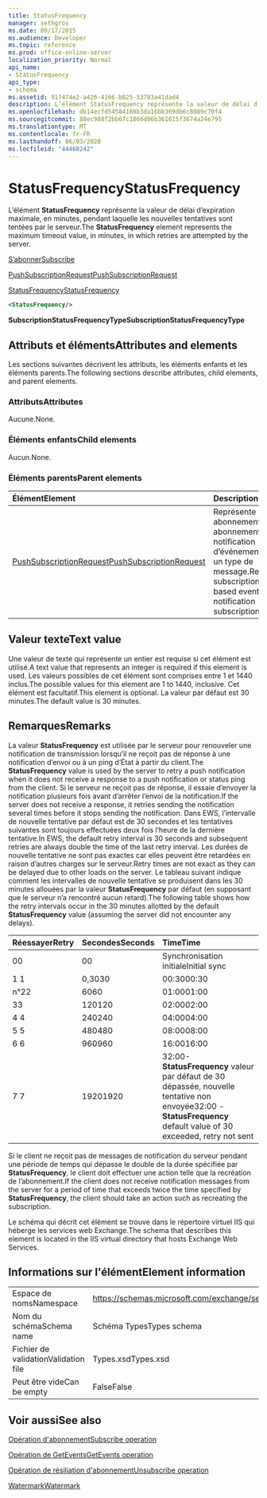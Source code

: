 ```yaml
---
title: StatusFrequency
manager: sethgros
ms.date: 09/17/2015
ms.audience: Developer
ms.topic: reference
ms.prod: office-online-server
localization_priority: Normal
api_name:
- StatusFrequency
api_type:
- schema
ms.assetid: 917474e2-a426-4166-b825-53783a41dad4
description: L’élément StatusFrequency représente la valeur de délai d’expiration maximale, en minutes, pendant laquelle les nouvelles tentatives sont tentées par le serveur.
ms.openlocfilehash: db14ecfd54584188b3da16bb369db6c8089c70f4
ms.sourcegitcommit: 88ec988f2bb67c1866d06b361615f3674a24e795
ms.translationtype: MT
ms.contentlocale: fr-FR
ms.lasthandoff: 06/03/2020
ms.locfileid: "44468242"
---
```

# <a name="statusfrequency"></a><span data-ttu-id="b0a61-103">StatusFrequency</span><span class="sxs-lookup"><span data-stu-id="b0a61-103">StatusFrequency</span></span>

<span data-ttu-id="b0a61-104">L’élément **StatusFrequency** représente la valeur de délai d’expiration maximale, en minutes, pendant laquelle les nouvelles tentatives sont tentées par le serveur.</span><span class="sxs-lookup"><span data-stu-id="b0a61-104">The **StatusFrequency** element represents the maximum timeout value, in minutes, in which retries are attempted by the server.</span></span> 
  
[<span data-ttu-id="b0a61-105">S’abonner</span><span class="sxs-lookup"><span data-stu-id="b0a61-105">Subscribe</span></span>](subscribe.md)
  
[<span data-ttu-id="b0a61-106">PushSubscriptionRequest</span><span class="sxs-lookup"><span data-stu-id="b0a61-106">PushSubscriptionRequest</span></span>](pushsubscriptionrequest.md)
  
[<span data-ttu-id="b0a61-107">StatusFrequency</span><span class="sxs-lookup"><span data-stu-id="b0a61-107">StatusFrequency</span></span>](statusfrequency.md)
  
```XML
<StatusFrequency/>
```

 <span data-ttu-id="b0a61-108">**SubscriptionStatusFrequencyType**</span><span class="sxs-lookup"><span data-stu-id="b0a61-108">**SubscriptionStatusFrequencyType**</span></span>
## <a name="attributes-and-elements"></a><span data-ttu-id="b0a61-109">Attributs et éléments</span><span class="sxs-lookup"><span data-stu-id="b0a61-109">Attributes and elements</span></span>

<span data-ttu-id="b0a61-110">Les sections suivantes décrivent les attributs, les éléments enfants et les éléments parents.</span><span class="sxs-lookup"><span data-stu-id="b0a61-110">The following sections describe attributes, child elements, and parent elements.</span></span>
  
### <a name="attributes"></a><span data-ttu-id="b0a61-111">Attributs</span><span class="sxs-lookup"><span data-stu-id="b0a61-111">Attributes</span></span>

<span data-ttu-id="b0a61-112">Aucune.</span><span class="sxs-lookup"><span data-stu-id="b0a61-112">None.</span></span>
  
### <a name="child-elements"></a><span data-ttu-id="b0a61-113">Éléments enfants</span><span class="sxs-lookup"><span data-stu-id="b0a61-113">Child elements</span></span>

<span data-ttu-id="b0a61-114">Aucun.</span><span class="sxs-lookup"><span data-stu-id="b0a61-114">None.</span></span>
  
### <a name="parent-elements"></a><span data-ttu-id="b0a61-115">Éléments parents</span><span class="sxs-lookup"><span data-stu-id="b0a61-115">Parent elements</span></span>

|<span data-ttu-id="b0a61-116">**Élément**</span><span class="sxs-lookup"><span data-stu-id="b0a61-116">**Element**</span></span>|<span data-ttu-id="b0a61-117">**Description**</span><span class="sxs-lookup"><span data-stu-id="b0a61-117">**Description**</span></span>|
|:-----|:-----|
|[<span data-ttu-id="b0a61-118">PushSubscriptionRequest</span><span class="sxs-lookup"><span data-stu-id="b0a61-118">PushSubscriptionRequest</span></span>](pushsubscriptionrequest.md) <br/> |<span data-ttu-id="b0a61-119">Représente un abonnement à un abonnement de notification d’événement basé sur un type de message.</span><span class="sxs-lookup"><span data-stu-id="b0a61-119">Represents a subscription to a push-based event notification subscription.</span></span>  <br/> |
   
## <a name="text-value"></a><span data-ttu-id="b0a61-120">Valeur texte</span><span class="sxs-lookup"><span data-stu-id="b0a61-120">Text value</span></span>

<span data-ttu-id="b0a61-121">Une valeur de texte qui représente un entier est requise si cet élément est utilisé.</span><span class="sxs-lookup"><span data-stu-id="b0a61-121">A text value that represents an integer is required if this element is used.</span></span> <span data-ttu-id="b0a61-122">Les valeurs possibles de cet élément sont comprises entre 1 et 1440 inclus.</span><span class="sxs-lookup"><span data-stu-id="b0a61-122">The possible values for this element are 1 to 1440, inclusive.</span></span> <span data-ttu-id="b0a61-123">Cet élément est facultatif.</span><span class="sxs-lookup"><span data-stu-id="b0a61-123">This element is optional.</span></span> <span data-ttu-id="b0a61-124">La valeur par défaut est 30 minutes.</span><span class="sxs-lookup"><span data-stu-id="b0a61-124">The default value is 30 minutes.</span></span>
  
## <a name="remarks"></a><span data-ttu-id="b0a61-125">Remarques</span><span class="sxs-lookup"><span data-stu-id="b0a61-125">Remarks</span></span>

<span data-ttu-id="b0a61-126">La valeur **StatusFrequency** est utilisée par le serveur pour renouveler une notification de transmission lorsqu’il ne reçoit pas de réponse à une notification d’envoi ou à un ping d’État à partir du client.</span><span class="sxs-lookup"><span data-stu-id="b0a61-126">The **StatusFrequency** value is used by the server to retry a push notification when it does not receive a response to a push notification or status ping from the client.</span></span> <span data-ttu-id="b0a61-127">Si le serveur ne reçoit pas de réponse, il essaie d’envoyer la notification plusieurs fois avant d’arrêter l’envoi de la notification.</span><span class="sxs-lookup"><span data-stu-id="b0a61-127">If the server does not receive a response, it retries sending the notification several times before it stops sending the notification.</span></span> <span data-ttu-id="b0a61-128">Dans EWS, l’intervalle de nouvelle tentative par défaut est de 30 secondes et les tentatives suivantes sont toujours effectuées deux fois l’heure de la dernière tentative.</span><span class="sxs-lookup"><span data-stu-id="b0a61-128">In EWS, the default retry interval is 30 seconds and subsequent retries are always double the time of the last retry interval.</span></span> <span data-ttu-id="b0a61-129">Les durées de nouvelle tentative ne sont pas exactes car elles peuvent être retardées en raison d’autres charges sur le serveur.</span><span class="sxs-lookup"><span data-stu-id="b0a61-129">Retry times are not exact as they can be delayed due to other loads on the server.</span></span> <span data-ttu-id="b0a61-130">Le tableau suivant indique comment les intervalles de nouvelle tentative se produisent dans les 30 minutes allouées par la valeur **StatusFrequency** par défaut (en supposant que le serveur n’a rencontré aucun retard).</span><span class="sxs-lookup"><span data-stu-id="b0a61-130">The following table shows how the retry intervals occur in the 30 minutes allotted by the default **StatusFrequency** value (assuming the server did not encounter any delays).</span></span> 
  
|<span data-ttu-id="b0a61-131">**Réessayer**</span><span class="sxs-lookup"><span data-stu-id="b0a61-131">**Retry**</span></span>|<span data-ttu-id="b0a61-132">**Secondes**</span><span class="sxs-lookup"><span data-stu-id="b0a61-132">**Seconds**</span></span>|<span data-ttu-id="b0a61-133">**Time**</span><span class="sxs-lookup"><span data-stu-id="b0a61-133">**Time**</span></span>|
|:-----|:-----|:-----|
|<span data-ttu-id="b0a61-134">0</span><span class="sxs-lookup"><span data-stu-id="b0a61-134">0</span></span>  <br/> |<span data-ttu-id="b0a61-135">0</span><span class="sxs-lookup"><span data-stu-id="b0a61-135">0</span></span>  <br/> |<span data-ttu-id="b0a61-136">Synchronisation initiale</span><span class="sxs-lookup"><span data-stu-id="b0a61-136">Initial sync</span></span>  <br/> |
|<span data-ttu-id="b0a61-137">1 </span><span class="sxs-lookup"><span data-stu-id="b0a61-137">1</span></span>  <br/> |<span data-ttu-id="b0a61-138">0,30</span><span class="sxs-lookup"><span data-stu-id="b0a61-138">30</span></span>  <br/> |<span data-ttu-id="b0a61-139">00:30</span><span class="sxs-lookup"><span data-stu-id="b0a61-139">00:30</span></span>  <br/> |
|<span data-ttu-id="b0a61-140">n°2</span><span class="sxs-lookup"><span data-stu-id="b0a61-140">2</span></span>  <br/> |<span data-ttu-id="b0a61-141">60</span><span class="sxs-lookup"><span data-stu-id="b0a61-141">60</span></span>  <br/> |<span data-ttu-id="b0a61-142">01:00</span><span class="sxs-lookup"><span data-stu-id="b0a61-142">01:00</span></span>  <br/> |
|<span data-ttu-id="b0a61-143">3</span><span class="sxs-lookup"><span data-stu-id="b0a61-143">3</span></span>  <br/> |<span data-ttu-id="b0a61-144">120</span><span class="sxs-lookup"><span data-stu-id="b0a61-144">120</span></span>  <br/> |<span data-ttu-id="b0a61-145">02:00</span><span class="sxs-lookup"><span data-stu-id="b0a61-145">02:00</span></span>  <br/> |
|<span data-ttu-id="b0a61-146">4 </span><span class="sxs-lookup"><span data-stu-id="b0a61-146">4</span></span>  <br/> |<span data-ttu-id="b0a61-147">240</span><span class="sxs-lookup"><span data-stu-id="b0a61-147">240</span></span>  <br/> |<span data-ttu-id="b0a61-148">04:00</span><span class="sxs-lookup"><span data-stu-id="b0a61-148">04:00</span></span>  <br/> |
|<span data-ttu-id="b0a61-149">5 </span><span class="sxs-lookup"><span data-stu-id="b0a61-149">5</span></span>  <br/> |<span data-ttu-id="b0a61-150">480</span><span class="sxs-lookup"><span data-stu-id="b0a61-150">480</span></span>  <br/> |<span data-ttu-id="b0a61-151">08:00</span><span class="sxs-lookup"><span data-stu-id="b0a61-151">08:00</span></span>  <br/> |
|<span data-ttu-id="b0a61-152">6 </span><span class="sxs-lookup"><span data-stu-id="b0a61-152">6</span></span>  <br/> |<span data-ttu-id="b0a61-153">960</span><span class="sxs-lookup"><span data-stu-id="b0a61-153">960</span></span>  <br/> |<span data-ttu-id="b0a61-154">16:00</span><span class="sxs-lookup"><span data-stu-id="b0a61-154">16:00</span></span>  <br/> |
|<span data-ttu-id="b0a61-155">7 </span><span class="sxs-lookup"><span data-stu-id="b0a61-155">7</span></span>  <br/> |<span data-ttu-id="b0a61-156">1920</span><span class="sxs-lookup"><span data-stu-id="b0a61-156">1920</span></span>  <br/> |<span data-ttu-id="b0a61-157">32:00- **StatusFrequency** valeur par défaut de 30 dépassée, nouvelle tentative non envoyée</span><span class="sxs-lookup"><span data-stu-id="b0a61-157">32:00 - **StatusFrequency** default value of 30 exceeded, retry not sent</span></span>  <br/> |
   
<span data-ttu-id="b0a61-158">Si le client ne reçoit pas de messages de notification du serveur pendant une période de temps qui dépasse le double de la durée spécifiée par **StatusFrequency**, le client doit effectuer une action telle que la recréation de l’abonnement.</span><span class="sxs-lookup"><span data-stu-id="b0a61-158">If the client does not receive notification messages from the server for a period of time that exceeds twice the time specified by **StatusFrequency**, the client should take an action such as recreating the subscription.</span></span> 
  
<span data-ttu-id="b0a61-159">Le schéma qui décrit cet élément se trouve dans le répertoire virtuel IIS qui héberge les services web Exchange.</span><span class="sxs-lookup"><span data-stu-id="b0a61-159">The schema that describes this element is located in the IIS virtual directory that hosts Exchange Web Services.</span></span>
  
## <a name="element-information"></a><span data-ttu-id="b0a61-160">Informations sur l'élément</span><span class="sxs-lookup"><span data-stu-id="b0a61-160">Element information</span></span>

|||
|:-----|:-----|
|<span data-ttu-id="b0a61-161">Espace de noms</span><span class="sxs-lookup"><span data-stu-id="b0a61-161">Namespace</span></span>  <br/> |https://schemas.microsoft.com/exchange/services/2006/types  <br/> |
|<span data-ttu-id="b0a61-162">Nom du schéma</span><span class="sxs-lookup"><span data-stu-id="b0a61-162">Schema name</span></span>  <br/> |<span data-ttu-id="b0a61-163">Schéma Types</span><span class="sxs-lookup"><span data-stu-id="b0a61-163">Types schema</span></span>  <br/> |
|<span data-ttu-id="b0a61-164">Fichier de validation</span><span class="sxs-lookup"><span data-stu-id="b0a61-164">Validation file</span></span>  <br/> |<span data-ttu-id="b0a61-165">Types.xsd</span><span class="sxs-lookup"><span data-stu-id="b0a61-165">Types.xsd</span></span>  <br/> |
|<span data-ttu-id="b0a61-166">Peut être vide</span><span class="sxs-lookup"><span data-stu-id="b0a61-166">Can be empty</span></span>  <br/> |<span data-ttu-id="b0a61-167">False</span><span class="sxs-lookup"><span data-stu-id="b0a61-167">False</span></span>  <br/> |
   
## <a name="see-also"></a><span data-ttu-id="b0a61-168">Voir aussi</span><span class="sxs-lookup"><span data-stu-id="b0a61-168">See also</span></span>



[<span data-ttu-id="b0a61-169">Opération d'abonnement</span><span class="sxs-lookup"><span data-stu-id="b0a61-169">Subscribe operation</span></span>](subscribe-operation.md)
  
[<span data-ttu-id="b0a61-170">Opération de GetEvents</span><span class="sxs-lookup"><span data-stu-id="b0a61-170">GetEvents operation</span></span>](getevents-operation.md)
  
[<span data-ttu-id="b0a61-171">Opération de résiliation d'abonnement</span><span class="sxs-lookup"><span data-stu-id="b0a61-171">Unsubscribe operation</span></span>](unsubscribe-operation.md)
  
[<span data-ttu-id="b0a61-172">Watermark</span><span class="sxs-lookup"><span data-stu-id="b0a61-172">Watermark</span></span>](watermark.md)

